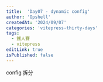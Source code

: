 ```yaml
---
title:  'Day07 - dynamic config'
author: 'Opshell'
createdAt: '2024/09/07'
categories: 'vitepress-thirty-days'
tags:
  - 鐵人賽
  - vitepress
editLink: true
isPublished: false
---
```


config 拆分